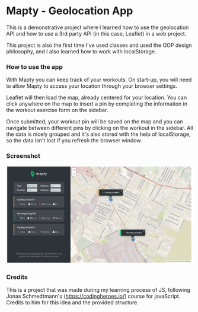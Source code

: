 # Mapty - Geolocation App

This is a demonstrative project where I learned how to use the geolocation API and how to use a 3rd party API (in this case, Leaflet) in a web project.

This project is also the first time I've used classes and used the OOP design philosophy, and I also learned how to work with localStorage.

### How to use the app

With Mapty you can keep track of your workouts. On start-up, you will need to allow Mapty to access your location through your browser settings.

Leaflet will then load the map, already centered for your location. You can click anywhere on the map to insert a pin by completing the information in the workout exercise form on the sidebar.

Once submitted, your workout pin will be saved on the map and you can navigate between different pins by clicking on the workout in the sidebar. All the data is nicely grouped and it's also stored with the help of localStorage, so the data isn't lost if you refresh the browser window.

### Screenshot

![Mapty Presentation](/MaptyPresentation.png)

### Credits

This is a project that was made during my learning process of JS, following Jonas Schmedtmann's (https://codingheroes.io/) course for javaScript. Credits to him for this idea and the provided structure.
